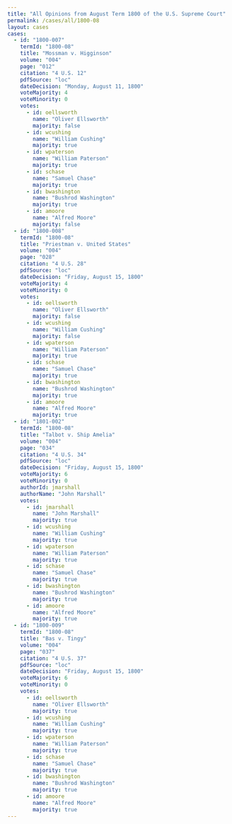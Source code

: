 ```yaml
---
title: "All Opinions from August Term 1800 of the U.S. Supreme Court"
permalink: /cases/all/1800-08
layout: cases
cases:
  - id: "1800-007"
    termId: "1800-08"
    title: "Mossman v. Higginson"
    volume: "004"
    page: "012"
    citation: "4 U.S. 12"
    pdfSource: "loc"
    dateDecision: "Monday, August 11, 1800"
    voteMajority: 4
    voteMinority: 0
    votes:
      - id: oellsworth
        name: "Oliver Ellsworth"
        majority: false
      - id: wcushing
        name: "William Cushing"
        majority: true
      - id: wpaterson
        name: "William Paterson"
        majority: true
      - id: schase
        name: "Samuel Chase"
        majority: true
      - id: bwashington
        name: "Bushrod Washington"
        majority: true
      - id: amoore
        name: "Alfred Moore"
        majority: false
  - id: "1800-008"
    termId: "1800-08"
    title: "Priestman v. United States"
    volume: "004"
    page: "028"
    citation: "4 U.S. 28"
    pdfSource: "loc"
    dateDecision: "Friday, August 15, 1800"
    voteMajority: 4
    voteMinority: 0
    votes:
      - id: oellsworth
        name: "Oliver Ellsworth"
        majority: false
      - id: wcushing
        name: "William Cushing"
        majority: false
      - id: wpaterson
        name: "William Paterson"
        majority: true
      - id: schase
        name: "Samuel Chase"
        majority: true
      - id: bwashington
        name: "Bushrod Washington"
        majority: true
      - id: amoore
        name: "Alfred Moore"
        majority: true
  - id: "1801-002"
    termId: "1800-08"
    title: "Talbot v. Ship Amelia"
    volume: "004"
    page: "034"
    citation: "4 U.S. 34"
    pdfSource: "loc"
    dateDecision: "Friday, August 15, 1800"
    voteMajority: 6
    voteMinority: 0
    authorId: jmarshall
    authorName: "John Marshall"
    votes:
      - id: jmarshall
        name: "John Marshall"
        majority: true
      - id: wcushing
        name: "William Cushing"
        majority: true
      - id: wpaterson
        name: "William Paterson"
        majority: true
      - id: schase
        name: "Samuel Chase"
        majority: true
      - id: bwashington
        name: "Bushrod Washington"
        majority: true
      - id: amoore
        name: "Alfred Moore"
        majority: true
  - id: "1800-009"
    termId: "1800-08"
    title: "Bas v. Tingy"
    volume: "004"
    page: "037"
    citation: "4 U.S. 37"
    pdfSource: "loc"
    dateDecision: "Friday, August 15, 1800"
    voteMajority: 6
    voteMinority: 0
    votes:
      - id: oellsworth
        name: "Oliver Ellsworth"
        majority: true
      - id: wcushing
        name: "William Cushing"
        majority: true
      - id: wpaterson
        name: "William Paterson"
        majority: true
      - id: schase
        name: "Samuel Chase"
        majority: true
      - id: bwashington
        name: "Bushrod Washington"
        majority: true
      - id: amoore
        name: "Alfred Moore"
        majority: true
---
```

